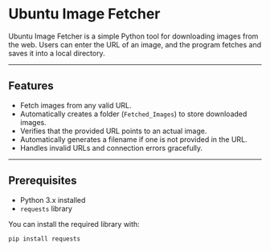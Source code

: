 # Ubuntu Image Fetcher

Ubuntu Image Fetcher is a simple Python tool for downloading images from the web. Users can enter the URL of an image, and the program fetches and saves it into a local directory.

---

## Features

- Fetch images from any valid URL.
- Automatically creates a folder (`Fetched_Images`) to store downloaded images.
- Verifies that the provided URL points to an actual image.
- Automatically generates a filename if one is not provided in the URL.
- Handles invalid URLs and connection errors gracefully.

---

## Prerequisites

- Python 3.x installed
- `requests` library

You can install the required library with:

```bash
pip install requests
```
